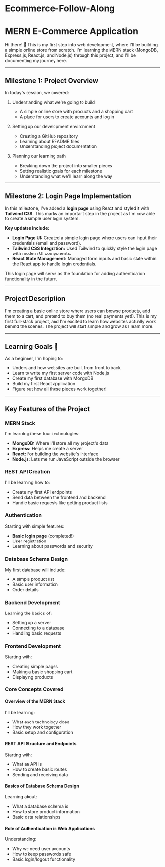 # Ecommerce-Follow-Along

# MERN E-Commerce Application

Hi there! 👋 This is my first step into web development, where I'll be building a simple online store from scratch. I'm learning the MERN stack (MongoDB, Express.js, React.js, and Node.js) through this project, and I'll be documenting my journey here.

---

## Milestone 1: Project Overview

In today's session, we covered:
1. Understanding what we're going to build
   - A simple online store with products and a shopping cart
   - A place for users to create accounts and log in

2. Setting up our development environment
   - Creating a GitHub repository
   - Learning about README files
   - Understanding project documentation

3. Planning our learning path
   - Breaking down the project into smaller pieces
   - Setting realistic goals for each milestone
   - Understanding what we'll learn along the way

---

## Milestone 2: Login Page Implementation

In this milestone, I've added a **login page** using React and styled it with **Tailwind CSS**. This marks an important step in the project as I'm now able to create a simple user login system. 

**Key updates include:**
- **Login Page UI:** Created a simple login page where users can input their credentials (email and password).
- **Tailwind CSS Integration:** Used Tailwind to quickly style the login page with modern UI components.
- **React State Management:** Managed form inputs and basic state within the React app to handle login credentials.

This login page will serve as the foundation for adding authentication functionality in the future.

---

## Project Description

I'm creating a basic online store where users can browse products, add them to a cart, and pretend to buy them (no real payments yet!). This is my first full-stack project, and I'm excited to learn how websites actually work behind the scenes. The project will start simple and grow as I learn more.

---

## Learning Goals 🎯

As a beginner, I'm hoping to:
- Understand how websites are built from front to back
- Learn to write my first server code with Node.js
- Create my first database with MongoDB
- Build my first React application
- Figure out how all these pieces work together!

---

## Key Features of the Project

### MERN Stack
I'm learning these four technologies:
- **MongoDB:** Where I'll store all my project's data
- **Express:** Helps me create a server
- **React:** For building the website's interface
- **Node.js:** Lets me run JavaScript outside the browser

### REST API Creation
I'll be learning how to:
- Create my first API endpoints
- Send data between the frontend and backend
- Handle basic requests like getting product lists

### Authentication
Starting with simple features:
- **Basic login page** (completed!)
- User registration
- Learning about passwords and security

### Database Schema Design
My first database will include:
- A simple product list
- Basic user information
- Order details

### Backend Development
Learning the basics of:
- Setting up a server
- Connecting to a database
- Handling basic requests

### Frontend Development
Starting with:
- Creating simple pages
- Making a basic shopping cart
- Displaying products

### Core Concepts Covered

#### Overview of the MERN Stack
I'll be learning:
- What each technology does
- How they work together
- Basic setup and configuration

#### REST API Structure and Endpoints
Starting with:
- What an API is
- How to create basic routes
- Sending and receiving data

#### Basics of Database Schema Design
Learning about:
- What a database schema is
- How to store product information
- Basic data relationships

#### Role of Authentication in Web Applications
Understanding:
- Why we need user accounts
- How to keep passwords safe
- Basic login/logout functionality
